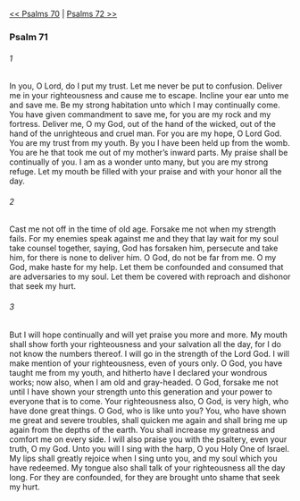 [<< Psalms 70](Psalms%2070.md)  |  [Psalms 72 >>](Psalms%2072.md)

### Psalm 71
###### 1
In you, O Lord, do I put my trust. Let me never be put to confusion. Deliver me in your righteousness and cause me to escape. Incline your ear unto me and save me. Be my strong habitation unto which I may continually come. You have given commandment to save me, for you are my rock and my fortress. Deliver me, O my God, out of the hand of the wicked, out of the hand of the unrighteous and cruel man. For you are my hope, O Lord God. You are my trust from my youth. By you I have been held up from the womb. You are he that took me out of my mother’s inward parts. My praise shall be continually of you. I am as a wonder unto many, but you are my strong refuge. Let my mouth be filled with your praise and with your honor all the day.

###### 2
Cast me not off in the time of old age. Forsake me not when my strength fails. For my enemies speak against me and they that lay wait for my soul take counsel together, saying, God has forsaken him, persecute and take him, for there is none to deliver him. O God, do not be far from me. O my God, make haste for my help. Let them be confounded and consumed that are adversaries to my soul. Let them be covered with reproach and dishonor that seek my hurt.

###### 3
But I will hope continually and will yet praise you more and more. My mouth shall show forth your righteousness and your salvation all the day, for I do not know the numbers thereof. I will go in the strength of the Lord God. I will make mention of your righteousness, even of yours only. O God, you have taught me from my youth, and hitherto have I declared your wondrous works; now also, when I am old and gray-headed. O God, forsake me not until I have shown your strength unto this generation and your power to everyone that is to come. Your righteousness also, O God, is very high, who have done great things. O God, who is like unto you? You, who have shown me great and severe troubles, shall quicken me again and shall bring me up again from the depths of the earth. You shall increase my greatness and comfort me on every side. I will also praise you with the psaltery, even your truth, O my God. Unto you will I sing with the harp, O you Holy One of Israel. My lips shall greatly rejoice when I sing unto you, and my soul which you have redeemed. My tongue also shall talk of your righteousness all the day long. For they are confounded, for they are brought unto shame that seek my hurt.